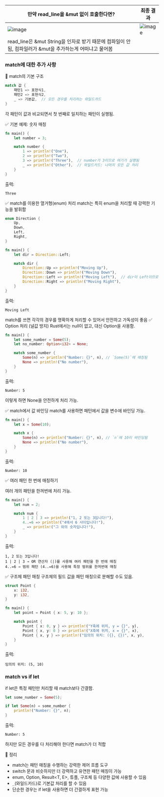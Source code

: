 |만약 read_line을 &mut 없이 호출한다면?|최종 결과|
|---|---|
|![image](https://github.com/user-attachments/assets/94263a24-1780-4770-869a-d0babb180343)|![image](https://github.com/user-attachments/assets/aa67de5e-064a-4a1a-a8eb-8bd8a055c346)|
|read_line은 &mut String을 인자로 받기 때문에 컴파일이 안됨, 컴파일러가 &mut을 추가하는게 어떠냐고 물어봄||

### match에 대한 추가 사항
📌 match의 기본 구조
```rust
match 값 {
    패턴1 => 표현식1,
    패턴2 => 표현식2,
    _ => 기본값,  // 모든 경우를 처리하는 와일드카드
}
```
각 패턴이 값과 비교되면서 첫 번째로 일치하는 패턴이 실행됨.

✅ 기본 예제: 숫자 매칭
```rust
fn main() {
    let number = 3;

    match number {
        1 => println!("One"),
        2 => println!("Two"),
        3 => println!("Three"),  // number가 3이므로 여기가 실행됨
        _ => println!("Other"),  // 와일드카드: 나머지 모든 값 처리
    }
}
```
출력:
```
Three
```
✅ match를 이용한 열거형(enum) 처리
match는 특히 enum을 처리할 때 강력한 기능을 발휘함
```rust
enum Direction {
    Up,
    Down,
    Left,
    Right,
}

fn main() {
    let dir = Direction::Left;

    match dir {
        Direction::Up => println!("Moving Up"),
        Direction::Down => println!("Moving Down"),
        Direction::Left => println!("Moving Left"),  // dir이 Left이므로 실행됨
        Direction::Right => println!("Moving Right"),
    }
}
```
출력:

```
Moving Left
```
match를 쓰면 각각의 경우를 명확하게 처리할 수 있어서 안전하고 가독성이 좋음
✅ Option<T> 처리 (널값 방지)
Rust에서는 null이 없고, 대신 Option<T>을 사용함.

```rust
fn main() {
    let some_number = Some(5);
    let no_number: Option<i32> = None;

    match some_number {
        Some(n) => println!("Number: {}", n), // `Some(5)`에 매칭됨
        None => println!("No number"),
    }
}
```
출력:
```
Number: 5
```
이렇게 하면 None을 안전하게 처리 가능.

✅ match에서 값 바인딩
match를 사용하면 패턴에서 값을 변수에 바인딩 가능.

```rust
fn main() {
    let x = Some(10);

    match x {
        Some(n) => println!("Number: {}", n), // `n`에 10이 바인딩됨
        None => println!("No number"),
    }
}
```
출력:
```
Number: 10
```
✅ 여러 패턴 한 번에 매칭하기

여러 개의 패턴을 한꺼번에 처리 가능.

```rust
fn main() {
    let num = 2;

    match num {
        1 | 2 | 3 => println!("1, 2 또는 3입니다!"),
        4..=6 => println!("4에서 6 사이입니다!"),
        _ => println!("그 외의 숫자입니다!"),
    }
}
```
출력:
```
1, 2 또는 3입니다!
1 | 2 | 3 → OR 연산자 (|)를 사용해 여러 패턴을 한 번에 매칭
4..=6 → 범위 패턴 (4..=6)을 사용해 특정 범위를 한꺼번에 매칭
```
✅ 구조체 패턴 매칭
구조체의 필드 값을 패턴 매칭으로 분해할 수도 있음.

```rust
struct Point {
    x: i32,
    y: i32,
}

fn main() {
    let point = Point { x: 5, y: 10 };

    match point {
        Point { x: 0, y } => println!("Y축에 위치, y = {}", y),
        Point { x, y: 0 } => println!("X축에 위치, x = {}", x),
        Point { x, y } => println!("임의의 위치: ({}, {})", x, y),
    }
}
```
출력:
```
임의의 위치: (5, 10)
```
### match vs if let
if let은 특정 패턴만 처리할 때 match보다 간결함.

```rust
let some_number = Some(5);

if let Some(n) = some_number {
    println!("Number: {}", n);
}
```
출력:
```
Number: 5
```
하지만 모든 경우를 다 처리해야 한다면 match가 더 적합

🎯 정리
- match는 패턴 매칭을 수행하는 강력한 제어 흐름 도구
- switch 문과 비슷하지만 더 강력하고 유연한 패턴 매칭이 가능
- enum, Option<T>, Result<T, E>, 튜플, 구조체 등 다양한 값에 사용할 수 있음
- `_`(와일드카드)로 기본값 처리를 할 수 있음
- 단순한 경우는 if let을 사용하면 더 간결하게 표현 가능
